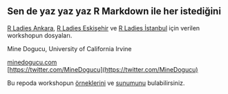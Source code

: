 ## Sen de yaz yaz yaz R Markdown ile her istediğini


[R Ladies Ankara](https://twitter.com/RLadiesAnkara), [R Ladies Eskişehir](https://twitter.com/RLadiesEskisehR) ve [R Ladies İstanbul](https://twitter.com/RLadiesIstanbul) için verilen workshopun dosyaları.



Mine Dogucu, University of California Irvine


[minedogucu.com](minedogucu.com)   
[https://twitter.com/MineDogucu](https://twitter.com/MineDogucu)


Bu repoda workshopun [örneklerini](https://github.com/mdogucu/rmd-tr/tree/master/ornekler) ve [sunumunu](https://mdogucu.github.io/rmd-tr/sunum/sunum.html#1) bulabilirsiniz. 
